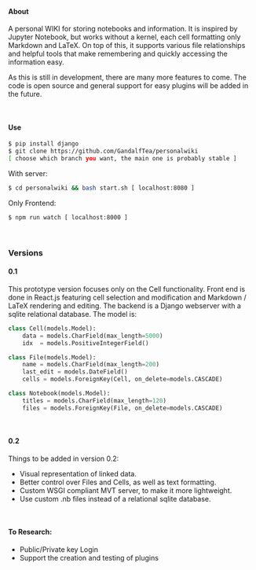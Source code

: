 
&nbsp;

#### About
A personal WIKI for storing notebooks and information. It is inspired by Jupyter Notebook, but works without a kernel, each cell formatting only Markdown and LaTeX. On top of this, it supports various file relationships and helpful tools that make remembering and quickly accessing the information easy. 

As this is still in development, there are many more features to come. The code is open source and general support for easy plugins will be added in the future.

&nbsp;

#### Use

```bash
$ pip install django
$ git clone https://github.com/GandalfTea/personalwiki 
[ choose which branch you want, the main one is probably stable ]
```

With server:
```bash
$ cd personalwiki && bash start.sh [ localhost:8080 ]
```

Only Frontend:
```bash
$ npm run watch [ localhost:8000 ]
```

&nbsp;


### Versions

#### 0.1
This prototype version focuses only on the Cell functionality. Front end is done in React.js featuring cell selection and modification and Markdown / LaTeX rendering and editing. The backend is a Django webserver with a sqlite relational database. The model is:

```python
class Cell(models.Model):
	data = models.CharField(max_length=5000)
	idx  = models.PositiveIntegerField()

class File(models.Model):
	name = models.CharField(max_length=200)
	last_edit = models.DateField()
	cells = models.ForeignKey(Cell, on_delete=models.CASCADE)

class Notebook(models.Model):
	titles = models.CharField(max_length=120)
	files = models.ForeignKey(File, on_delete=models.CASCADE)
```

&nbsp;

#### 0.2
Things to be added in version 0.2:
* Visual representation of linked data.
* Better control over Files and Cells, as well as text formatting.
* Custom WSGI compliant MVT server, to make it more lightweight.
* Use custom .nb files instead of a relational sqlite database.

&nbsp;

#### To Research:

* Public/Private key Login
* Support the creation and testing of plugins
